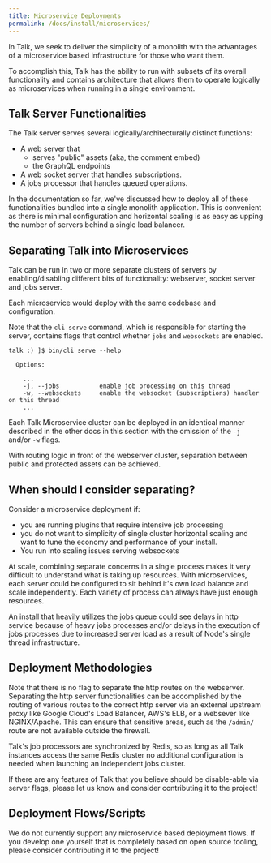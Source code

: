 ```yaml
---
title: Microservice Deployments
permalink: /docs/install/microservices/
---
```


In Talk, we seek to deliver the simplicity of a monolith with the advantages of
a microservice based infrastructure for those who want them.

To accomplish this, Talk has the ability to run with subsets of its overall
functionality and contains architecture that allows them to operate logically as
microservices when running in a single environment.

## Talk Server Functionalities

The Talk server serves several logically/architecturally distinct functions:

* A web server that
  * serves "public" assets (aka, the comment embed)
  * the GraphQL endpoints
* A web socket server that handles subscriptions.
* A jobs processor that handles queued operations.

In the documentation so far, we've discussed how to deploy all of these
functionalities bundled into a single monolith application. This is convenient
as there is minimal configuration and horizontal scaling is as easy as upping
the number of servers behind a single load balancer.

## Separating Talk into Microservices

Talk can be run in two or more separate clusters of servers by
enabling/disabling different bits of functionality: webserver, socket server and
jobs server.

Each microservice would deploy with the same codebase and configuration.

Note that the `cli serve` command, which is responsible for starting the server,
contains flags that control whether `jobs` and `websockets` are enabled.

```
talk :) ]$ bin/cli serve --help

  Options:

    ...
    -j, --jobs           enable job processing on this thread
    -w, --websockets     enable the websocket (subscriptions) handler on this thread
    ...
```

Each Talk Microservice cluster can be deployed in an identical manner described
in the other docs in this section with the omission of the `-j` and/or `-w`
flags.

With routing logic in front of the webserver cluster, separation between public
and protected assets can be achieved.

## When should I consider separating?

Consider a microservice deployment if:

* you are running plugins that require intensive job processing
* you do not want to simplicity of single cluster horizontal scaling and want to
  tune the economy and performance of your install.
* You run into scaling issues serving websockets

At scale, combining separate concerns in a single process makes it very
difficult to understand what is taking up resources. With microservices, each
server could be configured to sit behind it's own load balance and scale
independently. Each variety of process can always have just enough resources.

An install that heavily utilizes the jobs queue could see delays in http service
because of heavy jobs processes and/or delays in the execution of jobs processes
due to increased server load as a result of Node's single thread infrastructure.

## Deployment Methodologies

Note that there is no flag to separate the http routes on the webserver.
Separating the http server functionalities can be accomplished by the routing of
various routes to the correct http server via an external upstream proxy like
Google Cloud's Load Balancer, AWS's ELB, or a websever like NGINX/Apache. This
can ensure that sensitive areas, such as the `/admin/` route are not available
outside the firewall.

Talk's job processors are synchronized by Redis, so as long as all Talk
instances access the same Redis cluster no additional configuration is needed
when launching an independent jobs cluster.

If there are any features of Talk that you believe should be disable-able via
server flags, please let us know and consider contributing it to the project!

## Deployment Flows/Scripts

We do not currently support any microservice based deployment flows. If you
develop one yourself that is completely based on open source tooling, please
consider contributing it to the project!
